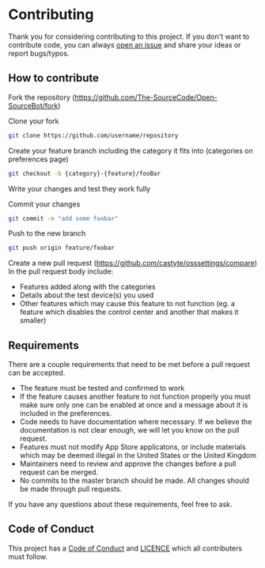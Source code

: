 # Contributing
Thank you for considering contributing to this project. If you don't want to contribute code, you can always [open an issue](https://github.com/The-SourceCode/Open-SourceBot/issues/new) and share your ideas or report bugs/typos.

## How to contribute
Fork the repository (https://github.com/The-SourceCode/Open-SourceBot/fork)

Clone your fork
```sh
git clone https://github.com/username/repository
```

Create your feature branch including the category it fits into (categories on preferences page)
```sh
git checkout -b {category}-{feature}/fooBar
```

Write your changes and test they work fully

Commit your changes
```sh
git commit -m "add some foobar"
```

Push to the new branch
```sh
git push origin feature/foobar
```

Create a new pull request (https://github.com/castyte/osssettings/compare)
In the pull request body include:
- Features added along with the categories
- Details about the test device(s) you used
- Other features which may cause this feature to not function (eg. a feature which disables the control center and another that makes it smaller)

## Requirements
There are a couple requirements that need to be met before a pull request can be accepted.

- The feature must be tested and confirmed to work
- If the feature causes another feature to not function properly you must make sure only one can be enabled at once and a message about it is included in the preferences.
- Code needs to have documentation where necessary. If we believe the documentation is not clear enough, we will let you know on the pull request.
- Features must not modify App Store applicatons, or include materials which may be deemed illegal in the United States or the United Kingdom
- Maintainers need to review and approve the changes before a pull request can be merged.
- No commits to the master branch should be made. All changes should be made through pull requests.

If you have any questions about these requirements, feel free to ask.

## Code of Conduct
This project has a [Code of Conduct](https://github.com/castyte/osssettings/CODE_OF_CONDUCT.md) and [LICENCE](https://github.com/castyte/osssettings/LICENCE) which all contributers must follow.
